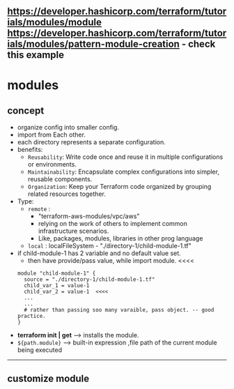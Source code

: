 https://developer.hashicorp.com/terraform/tutorials/modules/module
https://developer.hashicorp.com/terraform/tutorials/modules/pattern-module-creation - check this example
---
# modules
## concept
- organize config into smaller config.
- import from Each other.
- each directory represents a separate configuration.
- benefits:
  - `Reusability`: Write code once and reuse it in multiple configurations or environments.
  - `Maintainability`: Encapsulate complex configurations into simpler, reusable components.
  - `Organization`: Keep your Terraform code organized by grouping related resources together.
- Type:
  - `remote` : 
    - "terraform-aws-modules/vpc/aws"
    - relying on the work of others to implement common infrastructure scenarios.
    - Like, packages, modules, libraries in other prog language
  - `local` : localFileSystem -  "./directory-1/child-module-1.tf"
- if child-module-1 has 2 variable and no default value set.
  - then have provide/pass value, while import module.   <<<< 
  ```
  module "child-module-1" {
    source = "./directory-1/child-module-1.tf"
    child_var_1 = value-1
    child_var_2 = value-1  <<<<
    ...
    ...
    # rather than passing soo many varaible, pass object. -- good practice.
  }
  ```
- **terraform init | get**  --> installs the module. 
- `${path.module}` --> built-in expression ,file path of the current module being executed
---

## customize module


